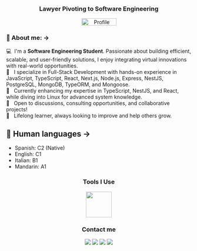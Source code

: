 <h3 align="center">Lawyer Pivoting to Software Engineering</h3>
<div align="center">
  <img src="https://komarev.com/ghpvc/?username=nechodev" title="Figma" alt="Profile view counter" width="95" height="20" />
</div>

### 🌟 About me: ->
<p aligh="left">
  💻 &nbsp;I'm a <b>Software Engineering Student</b>. Passionate about building efficient, scalable, and user-friendly solutions, I enjoy integrating virtual innovations with real-world opportunities.</br>
  🔧 &nbsp; I specialize in Full-Stack Development with hands-on experience in JavaScript, TypeScript, React, Next.js, Node.js, Express, NestJS, PostgreSQL, MongoDB, TypeORM, and Mongoose.</br> 
  📜 &nbsp; Currently enhancing my expertise in TypeScript, NestJS, and React, while diving into Linux for advanced system knowledge. <br>
  💬 &nbsp; Open to discussions, consulting opportunities, and collaborative projects! <br>
  🌱 &nbsp; Lifelong learner, always looking to improve and help others grow.
</p>
<!-- ## ⚡ Technologies I Work With  
- **Frontend:** HTML, CSS, React, Next.js.  
- **Backend:** Node.js, Express, NestJS.  
- **Databases:** PostgreSQL & TypeORM, MongoDB & Mongoose.
- **Tools:** Docker, VSCode, ThunderClient, Post 
- **Version Control:** Git CLI, GitLens, Lazygit.
- **Other Skills:** API Design (RESTful), Authentication (OAuth, JWT), and Collaborative Development.  
 -->

## 💬 Human languages ->
- Spanish: C2 (Native)
- English: C1
- Italian: B1
- Mandarin: A1

<!--- Tools i use V0.1-->
<div align="center">
  <h3>Tools I Use</h3>
  <img src="https://skillicons.dev/icons?i=html,css,js,ts,nodejs,express,nestjs,react,figma,tailwind,mongodb,postgres,git,vscode,linux,"  height="70" />
</div> 

<div align="center">
    <h3>Contact me</h3>
  <a href="https://www.linkedin.com/in/abogadatos/" target="_blank"><img src="https://img.shields.io/badge/-LinkedIn-%230077B5?style=for-the-badge&logo=linkedin&logoColor=white" target="_blank"></a> 
  <a href="mailto:nechowork@outlook.com"><img src="https://img.shields.io/badge/Microsoft_Outlook-0078D4?style=for-the-badge&logo=microsoft-outlook&logoColor=white" target="_blank"></a>
  <a href="https://www.instagram.com/abogadatos/" target="_blank"><img src="https://img.shields.io/badge/-Instagram-%23E4405F?style=for-the-badge&logo=instagram&logoColor=white" target="_blank"></a>
  <a href="https://x.com/abogadatos"><img src="https://img.shields.io/badge/-Twitter-%1DA1F2?style=for-the-badge&logo=twitter&logoColor=white&color=1DA1F2" target="_blank"></a>
<!--   <a href="mailto:nechowork@outlook.com"><img src="https://img.shields.io/badge/-Gmail-%23333?style=for-the-badge&logo=gmail&logoColor=white&color=red" target="_blank"></a> -->
</div>

<!---
nechoarias/nechoarias is a ✨ special ✨ repository because its `README.md` (this file) appears on your GitHub profile.
You can click the Preview link to take a look at your changes.
--->
